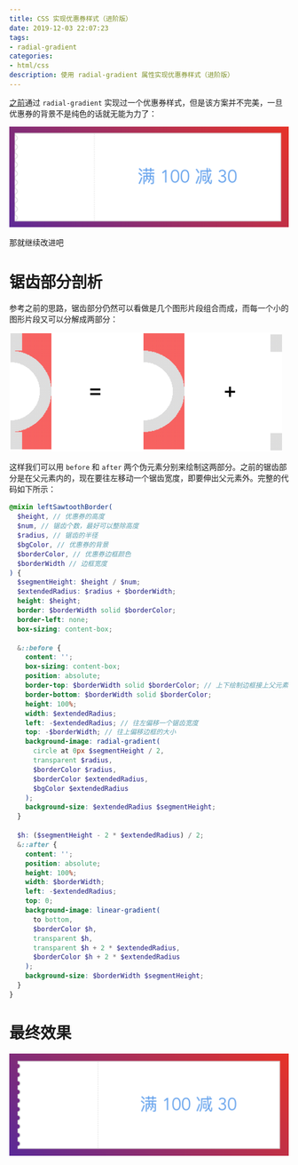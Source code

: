 ```yaml
---
title: CSS 实现优惠券样式（进阶版）
date: 2019-12-03 22:07:23
tags:
- radial-gradient
categories:
- html/css
description: 使用 radial-gradient 属性实现优惠券样式（进阶版）
---
```


[之前](/2019/11/20/css-voucher/)通过 `radial-gradient` 实现过一个优惠券样式，但是该方案并不完美，一旦优惠券的背景不是纯色的话就无能为力了：

![](css-voucher-advance/0.png)

那就继续改进吧

# 锯齿部分剖析
参考之前的思路，锯齿部分仍然可以看做是几个图形片段组合而成，而每一个小的图形片段又可以分解成两部分：

![](css-voucher-advance/1.png)

这样我们可以用 `before` 和 `after` 两个伪元素分别来绘制这两部分。之前的锯齿部分是在父元素内的，现在要往左移动一个锯齿宽度，即要伸出父元素外。完整的代码如下所示：

```scss
@mixin leftSawtoothBorder(
  $height, // 优惠券的高度
  $num, // 锯齿个数，最好可以整除高度
  $radius, // 锯齿的半径
  $bgColor, // 优惠券的背景
  $borderColor, // 优惠券边框颜色
  $borderWidth // 边框宽度
) {
  $segmentHeight: $height / $num;
  $extendedRadius: $radius + $borderWidth;
  height: $height;
  border: $borderWidth solid $borderColor;
  border-left: none;
  box-sizing: content-box;

  &::before {
    content: '';
    box-sizing: content-box;
    position: absolute;
    border-top: $borderWidth solid $borderColor; // 上下绘制边框接上父元素的边框
    border-bottom: $borderWidth solid $borderColor;
    height: 100%;
    width: $extendedRadius;
    left: -$extendedRadius; // 往左偏移一个锯齿宽度
    top: -$borderWidth; // 往上偏移边框的大小
    background-image: radial-gradient(
      circle at 0px $segmentHeight / 2,
      transparent $radius,
      $borderColor $radius,
      $borderColor $extendedRadius,
      $bgColor $extendedRadius
    );
    background-size: $extendedRadius $segmentHeight;
  }

  $h: ($segmentHeight - 2 * $extendedRadius) / 2;
  &::after {
    content: '';
    position: absolute;
    height: 100%;
    width: $borderWidth;
    left: -$extendedRadius;
    top: 0;
    background-image: linear-gradient(
      to bottom,
      $borderColor $h,
      transparent $h,
      transparent $h + 2 * $extendedRadius,
      $borderColor $h + 2 * $extendedRadius
    );
    background-size: $borderWidth $segmentHeight;
  }
}
```

# 最终效果
![](css-voucher-advance/res.png)


